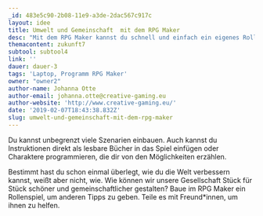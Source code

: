 ```yaml
---
_id: 483e5c90-2b08-11e9-a3de-2dac567c917c
layout: idee
title: Umwelt und Gemeinschaft  mit dem RPG Maker
desc: "Mit dem RPG Maker kannst du schnell und einfach ein eigenes Rollenspiel erstellen. Du und andere, die dein fertiges Spiel spielen, können dadurch Einblicke in verschiedene spannende soziale Themen wie Foodsharing, Booksharing, Toolsharing, Repair Cafés, Upcycling, Tauschboxen u.a. bekommen, verschiedene Perspektiven einnehmen und überlegen, was ihr selbst umsetzen könnt."
themacontent: zukunft7
subtool: subtool4
link: ''
dauer: dauer-3
tags: 'Laptop, Programm RPG Maker'
owner: "owner2"
author-name: Johanna Otte
author-email: johanna.otte@creative-gaming.eu
author-website: 'http://www.creative-gaming.eu/'
date: '2019-02-07T18:43:38.832Z'
slug: umwelt-und-gemeinschaft-mit-dem-rpg-maker
---
```

Du kannst unbegrenzt viele Szenarien einbauen. Auch kannst du Instruktionen direkt als lesbare Bücher in das Spiel einfügen oder Charaktere programmieren, die dir von den Möglichkeiten erzählen.

Bestimmt hast du schon einmal überlegt, wie du die Welt verbessern kannst, weißt aber nicht, wie. Wie können wir unsere Gesellschaft Stück für Stück schöner und gemeinschaftlicher gestalten? Baue im RPG Maker ein Rollenspiel, um anderen Tipps zu geben. Teile es mit Freund*innen, um ihnen zu helfen.